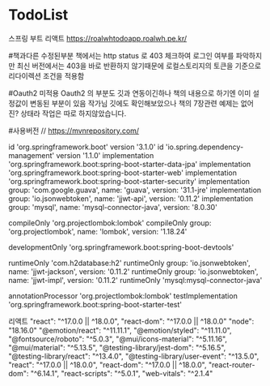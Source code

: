 # TodoList
스프링 부트 리액트
https://roalwhtodoapp.roalwh.pe.kr/


#책과다른 수정된부분
책에서는 http status 로 403 체크하여 로그인 여부를 파악하지만
최신 버전에서는 403을 바로 반환하지 않기때문에
로컬스토리지의 토큰을 기준으로 리다이렉션 조건을 적용함

#Oauth2 미적용
Oauth2 의 부분도 깃과 연동이긴하나 책의 내용으로 하기엔 이미 설정값이 변동된 부분이 있음
작가님 깃에도 확인해보았으나 책의 7장관련 예제는 없어진? 상태라 작업은 따로 하지않았습니다.




#사용버전
// https://mvnrepository.com/

id 'org.springframework.boot' version '3.1.0'
id 'io.spring.dependency-management' version '1.1.0'
implementation 'org.springframework.boot:spring-boot-starter-data-jpa'
implementation 'org.springframework.boot:spring-boot-starter-web'
implementation 'org.springframework.boot:spring-boot-starter-security'
implementation group: 'com.google.guava', name: 'guava', version: '31.1-jre'
implementation group: 'io.jsonwebtoken', name: 'jjwt-api', version: '0.11.2'
implementation group: 'mysql', name: 'mysql-connector-java', version: '8.0.30'

compileOnly 'org.projectlombok:lombok'
compileOnly group: 'org.projectlombok', name: 'lombok', version: '1.18.24'

developmentOnly 'org.springframework.boot:spring-boot-devtools'

runtimeOnly 'com.h2database:h2'
runtimeOnly group: 'io.jsonwebtoken', name: 'jjwt-jackson', version: '0.11.2'
runtimeOnly group: 'io.jsonwebtoken', name: 'jjwt-impl', version: '0.11.2'
runtimeOnly 'mysql:mysql-connector-java'

annotationProcessor 'org.projectlombok:lombok'
testImplementation 'org.springframework.boot:spring-boot-starter-test'


 리액트
"react": "^17.0.0 || ^18.0.0",
"react-dom": "^17.0.0 || ^18.0.0"
"node": "18.16.0"
"@emotion/react": "^11.11.1",
"@emotion/styled": "^11.11.0",
"@fontsource/roboto": "^5.0.3",
"@mui/icons-material": "^5.11.16",
"@mui/material": "^5.13.5",
"@testing-library/jest-dom": "^5.16.5",
"@testing-library/react": "^13.4.0",
"@testing-library/user-event": "^13.5.0",
"react": "^17.0.0 || ^18.0.0",
"react-dom": "^17.0.0 || ^18.0.0",
"react-router-dom": "^6.14.1",
"react-scripts": "^5.0.1",
"web-vitals": "^2.1.4"
